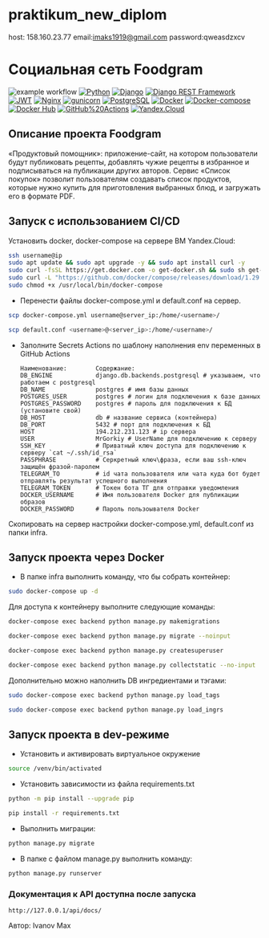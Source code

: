 # praktikum_new_diplom
host: 158.160.23.77
email:imaks1919@gmail.com
password:qweasdzxcv  

# Социальная сеть Foodgram
![example workflow](https://github.com/maksimivanov1/foodgram-project-react/actions/workflows/foodgram_workflow.yml/badge.svg)
[![Python](https://img.shields.io/badge/-Python-464646?style=flat&logo=Python&logoColor=ffffff&color=043A6B)](https://www.python.org/)
[![Django](https://img.shields.io/badge/-Django-464646?style=flat&logo=Django&logoColor=ffffff&color=043A6B)](https://www.djangoproject.com/)
[![Django REST Framework](https://img.shields.io/badge/-Django%20REST%20Framework-464646?style=flat&logo=Django%20REST%20Framework&logoColor=ffffff&color=043A6B)](https://www.django-rest-framework.org/)
[![JWT](https://img.shields.io/badge/-JWT-464646?style=flat&color=043A6B)](https://jwt.io/)
[![Nginx](https://img.shields.io/badge/-NGINX-464646?style=flat&logo=NGINX&logoColor=ffffff&color=043A6B)](https://nginx.org/ru/)
[![gunicorn](https://img.shields.io/badge/-gunicorn-464646?style=flat&logo=gunicorn&logoColor=ffffff&color=043A6B)](https://gunicorn.org/)
[![PostgreSQL](https://img.shields.io/badge/-PostgreSQL-464646?style=flat&logo=PostgreSQL&logoColor=ffffff&color=043A6B)](https://www.postgresql.org/)
[![Docker](https://img.shields.io/badge/-Docker-464646?style=flat&logo=Docker&logoColor=ffffff&color=043A6B)](https://www.docker.com/)
[![Docker-compose](https://img.shields.io/badge/-Docker%20compose-464646?style=flat&logo=Docker&logoColor=ffffff&color=043A6B)](https://www.docker.com/)
[![Docker Hub](https://img.shields.io/badge/-Docker%20Hub-464646?style=flat&logo=Docker&logoColor=ffffff&color=043A6B)](https://www.docker.com/products/docker-hub)
[![GitHub%20Actions](https://img.shields.io/badge/-GitHub%20Actions-464646?style=flat&logo=GitHub%20actions&logoColor=ffffff&color=043A6B)](https://github.com/features/actions)
[![Yandex.Cloud](https://img.shields.io/badge/-Yandex.Cloud-464646?style=flat&logo=Yandex.Cloud&logoColor=ffffff&color=043A6B)](https://cloud.yandex.ru/)


## Описание проекта Foodgram
«Продуктовый помощник»: приложение-сайт, на котором пользователи будут публиковать рецепты, добавлять чужие рецепты в избранное и подписываться на публикации других авторов. Сервис «Список покупок» позволит пользователям создавать список продуктов, которые нужно купить для приготовления выбранных блюд, и загружать его в формате PDF.

## Запуск с использованием CI/CD

Установить docker, docker-compose на сервере ВМ Yandex.Cloud:
```bash
ssh username@ip
sudo apt update && sudo apt upgrade -y && sudo apt install curl -y
sudo curl -fsSL https://get.docker.com -o get-docker.sh && sudo sh get-docker.sh && sudo rm get-docker.sh
sudo curl -L "https://github.com/docker/compose/releases/download/1.29.2/docker-compose-$(uname -s)-$(uname -m)" -o /usr/local/bin/docker-compose
sudo chmod +x /usr/local/bin/docker-compose
```
- Перенести файлы docker-compose.yml и default.conf на сервер.

```bash
scp docker-compose.yml username@server_ip:/home/<username>/
```
```bash
scp default.conf <username>@<server_ip>:/home/<username>/
```

- Заполните Secrets Actions по шаблону наполнения env переменных в GitHub Actions
    ```
    Наименование:        Содержание:
    DB_ENGINE            django.db.backends.postgresql # указываем, что работаем с postgresql
    DB_NAME              postgres # имя базы данных
    POSTGRES_USER        postgres # логин для подключения к базе данных
    POSTGRES_PASSWORD    postgres # пароль для подключения к БД (установите свой)
    DB_HOST              db # название сервиса (контейнера)
    DB_PORT              5432 # порт для подключения к БД 
    HOST                 194.212.231.123 # ip сервера
    USER                 MrGorkiy # UserName для подключению к серверу
    SSH_KEY              # Приватный ключ доступа для подключению к серверу `cat ~/.ssh/id_rsa`
    PASSPHRASE           # Серкретный ключ\фраза, если ваш ssh-ключ защищён фразой-паролем
    TELEGRAM_TO          # id чата пользователя или чата куда бот будет отправлять результат успешного выполнения
    TELEGRAM_TOKEN       # Токен бота ТГ для отправки уведомления
    DOCKER_USERNAME      # Имя пользователя Docker для публикации образов
    DOCKER_PASSWORD      # Пароль пользоывателя Docker
    ```

Скопировать на сервер настройки docker-compose.yml, default.conf из папки infra.

## Запуск проекта через Docker
- В папке infra выполнить команду, что бы собрать контейнер:
```bash
sudo docker-compose up -d
```

Для доступа к контейнеру выполните следующие команды:

```bash
docker-compose exec backend python manage.py makemigrations
```
```bash
docker-compose exec backend python manage.py migrate --noinput
```
```bash
docker-compose exec backend python manage.py createsuperuser
```
```bash
docker-compose exec backend python manage.py collectstatic --no-input
```

Дополнительно можно наполнить DB ингредиентами и тэгами:

```bash
sudo docker-compose exec backend python manage.py load_tags
```
```bash
sudo docker-compose exec backend python manage.py load_ingrs
```

## Запуск проекта в dev-режиме

- Установить и активировать виртуальное окружение

```bash
source /venv/bin/activated
```

- Установить зависимости из файла requirements.txt

```bash
python -m pip install --upgrade pip
```
```bash
pip install -r requirements.txt
```

- Выполнить миграции:

```bash
python manage.py migrate
```

- В папке с файлом manage.py выполнить команду:
```bash
python manage.py runserver
```

### Документация к API доступна после запуска
```url
http://127.0.0.1/api/docs/
```

Автор: Ivanov Max